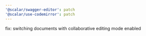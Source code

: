 ```yaml
---
'@scalar/swagger-editor': patch
'@scalar/use-codemirror': patch
---
```


fix: switching documents with collaborative editing mode enabled
